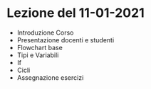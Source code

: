 # Lezione del 11-01-2021
 - Introduzione Corso
 - Presentazione docenti e studenti
 - Flowchart base
 - Tipi e Variabili
 - If
 - Cicli
 - Assegnazione esercizi
